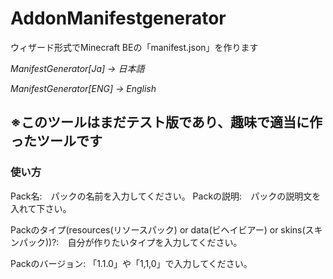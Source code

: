 # AddonManifestgenerator
ウィザード形式でMinecraft BEの「manifest.json」を作ります

*ManifestGenerator[Ja] -> 日本語*

*ManifestGenerator[ENG] -> English*

## ※このツールはまだテスト版であり、趣味で適当に作ったツールです

### 使い方
Pack名:　パックの名前を入力してください。
Packの説明:　パックの説明文を入れて下さい。

Packのタイプ(resources(リソースパック) or data(ビヘイビアー) or skins(スキンパック))?:　自分が作りたいタイプを入力してください。

Packのバージョン: 「1.1.0」や「1,1,0」で入力してください。


